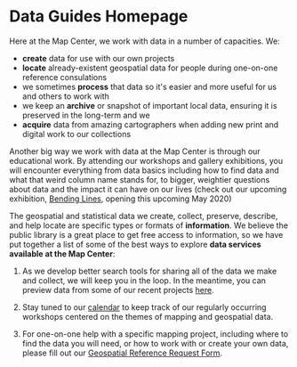# Data Guides Homepage

Here at the Map Center, we work with data in a number of capacities. We:

 - **create** data for use with our own projects
 - **locate** already-existent geospatial data for people during one-on-one reference consulations
 - we sometimes **process** that data so it's easier and more useful for us and others to work with 
 - we keep an **archive** or snapshot of important local data, ensuring it is preserved in the long-term and we
 - **acquire** data from amazing cartographers when adding new print and digital work to our collections


Another big way we work with data at the Map Center is through our educational work. By attending our workshops and gallery exhibitions, you will encounter everything from data basics including how to find data and what that weird column name stands for, to bigger,
weightier questions about data and the impact it can have on our lives (check out our upcoming exhibition, [Bending Lines](https://www.leventhalmap.org/exhibitions/#upcoming "Bending Lines"), opening this upcoming May 2020)

The geospatial and statistical data we create, collect, preserve, describe, and help locate are specific types or formats of **information**. We believe the public library is a great place to get free access to information, so we have put together a list of some of the best ways to explore **data services available at the Map Center**:


1. As we develop better search tools for sharing all of the data we make and collect, we will keep you in the loop.
In the meantime, you can preview data from some of our recent projects [here](https://github.com/nblmc/geodata "here").

2. Stay tuned to our [calendar](https://www.leventhalmap.org/calendar "calendar") to keep track of our regularly occurring workshops centered on the themes of mapping and geospatial data. 

3. For one-on-one help with a specific mapping project, including where to find the data you will need, or how to work with or create your own data, please fill out our [Geospatial Reference Request Form](https://www.leventhalmap.org/research/geospatial-data/ "Geospatial Reference Request Form").





